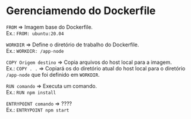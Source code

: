 # Gerenciamendo do Dockerfile

```FROM``` => Imagem base do Dockerfile.    
Ex.: ```FROM: ubuntu:20.04```

```WORKDIR``` => Define o diretório de trabalho do Dockerfile.    
Ex.: ```WORKDIR: /app-node```

```COPY Origem destino``` => Copia arquivos do host local para a imagem.    
Ex.: ```COPY . .``` => Copiará os do diretório atual do host local para o diretório ```/app-node``` que foi definido em ```WORKDIR```.   

```RUN comando``` => Executa um comando.    
Ex.: ```RUN npm install``` 

```ENTRYPOINT comando``` => ????     
Ex.: ```ENTRYPOINT npm start``` 
